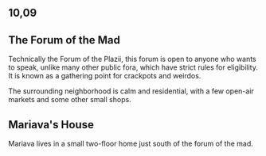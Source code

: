 
## 10,09

## The Forum of the Mad

Technically the Forum of the Plazii, this forum is open to anyone who wants to
speak, unlike many other public fora, which have strict rules for eligibility.
It is known as a gathering point for crackpots and weirdos.

The surrounding neighborhood is calm and residential, with a few open-air
markets and some other small shops.

## Mariava's House

Mariava lives in a small two-floor home just south of the forum of the mad.

